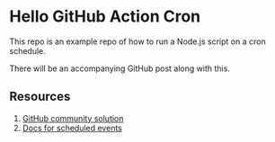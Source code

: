 # Hello GitHub Action Cron

This repo is an example repo of how to run a Node.js script on a cron schedule.

There will be an accompanying GitHub post along with this.

## Resources

1. [GitHub community solution](https://github.community/t/github-actions-to-make-changes-to-a-file/132819)
2. [Docs for scheduled events](https://docs.github.com/en/actions/learn-github-actions/events-that-trigger-workflows#schedule)
